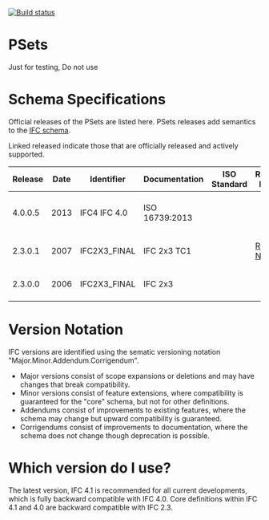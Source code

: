 [![Build status](https://ci.appveyor.com/api/projects/status/bg4xece75xits9yq/branch/master?svg=true)](https://ci.appveyor.com/project/klacol/psets/branch/master)


# PSets

Just for testing, Do not use

# Schema Specifications
Official releases of the PSets are listed here. PSets releases add semantics to the [IFC schema](https://github.com/buildingSMART/IFC).

Linked released indicate those that are officially released and actively supported.

Release	| Date |	Identifier  |	Documentation	 | ISO Standard |	Release Notes |	Summary
--------|------|--------------|----------------|--------------|---------|----------
4.0.0.5	| 2013 | IFC4	IFC 4.0 | ISO 16739:2013 |	||	Platform improvements with NURBS geometry.
2.3.0.1	| 2007 | IFC2X3_FINAL | IFC 2x3 TC1	   |   |[Release Notes](https://github.com/klacol/PSets/releases/tag/2.3.0.1)|		Documentation expansion and fixes.
2.3.0.0	| 2006 | IFC2X3_FINAL	| IFC 2x3	       |||	Extensions for presentation styling.

# Version Notation
IFC versions are identified using the sematic versioning notation "Major.Minor.Addendum.Corrigendum".

- Major versions consist of scope expansions or deletions and may have changes that break compatibility.
- Minor versions consist of feature extensions, where compatibility is guaranteed for the "core" schema, but not for other definitions.
- Addendums consist of improvements to existing features, where the schema may change but upward compatibility is guaranteed.
- Corrigendums consist of improvements to documentation, where the schema does not change though deprecation is possible.

# Which version do I use?
The latest version, IFC 4.1 is recommended for all current developments, which is fully backward compatible with IFC 4.0. Core definitions within IFC 4.1 and 4.0 are backward compatible with IFC 2.3.
